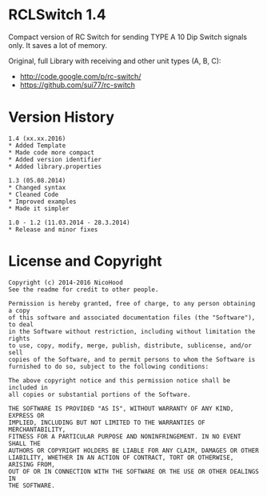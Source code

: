 RCLSwitch 1.4
=============

Compact version of RC Switch for sending TYPE A 10 Dip Switch signals only.
It saves a lot of memory.

Original, full Library with receiving and other unit types (A, B, C):
* http://code.google.com/p/rc-switch/
* https://github.com/sui77/rc-switch

Version History
===============
```
1.4 (xx.xx.2016)
* Added Template
* Made code more compact
* Added version identifier
* Added library.properties

1.3 (05.08.2014)
* Changed syntax
* Cleaned Code
* Improved examples
* Made it simpler

1.0 - 1.2 (11.03.2014 - 28.3.2014)
* Release and minor fixes
```

License and Copyright
=====================

```
Copyright (c) 2014-2016 NicoHood
See the readme for credit to other people.

Permission is hereby granted, free of charge, to any person obtaining a copy
of this software and associated documentation files (the "Software"), to deal
in the Software without restriction, including without limitation the rights
to use, copy, modify, merge, publish, distribute, sublicense, and/or sell
copies of the Software, and to permit persons to whom the Software is
furnished to do so, subject to the following conditions:

The above copyright notice and this permission notice shall be included in
all copies or substantial portions of the Software.

THE SOFTWARE IS PROVIDED "AS IS", WITHOUT WARRANTY OF ANY KIND, EXPRESS OR
IMPLIED, INCLUDING BUT NOT LIMITED TO THE WARRANTIES OF MERCHANTABILITY,
FITNESS FOR A PARTICULAR PURPOSE AND NONINFRINGEMENT. IN NO EVENT SHALL THE
AUTHORS OR COPYRIGHT HOLDERS BE LIABLE FOR ANY CLAIM, DAMAGES OR OTHER
LIABILITY, WHETHER IN AN ACTION OF CONTRACT, TORT OR OTHERWISE, ARISING FROM,
OUT OF OR IN CONNECTION WITH THE SOFTWARE OR THE USE OR OTHER DEALINGS IN
THE SOFTWARE.
```
